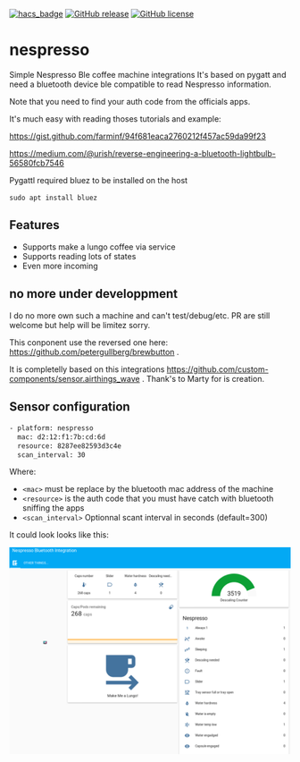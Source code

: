 [![hacs_badge](https://img.shields.io/badge/HACS-Default-green.svg)](https://github.com/custom-components/hacs)
[![GitHub release](https://img.shields.io/github/release/tikismoke/home-assistant-nespressoble)](https://GitHub.com/tikismoke/home-assistant-nespressoble/releases/)
[![GitHub license](https://img.shields.io/github/license/tikismoke/home-assistant-nespressoble)](https://github.com/tikismoke/home-assistant-nespressoble/blob/master/LICENSE)

# nespresso

Simple Nespresso Ble coffee machine integrations
It's based on pygatt and need a bluetooth device ble compatible to read Nespresso information.

Note that you need to find your auth code from the officials apps.

It's much easy with reading thoses tutorials and example:

https://gist.github.com/farminf/94f681eaca2760212f457ac59da99f23

https://medium.com/@urish/reverse-engineering-a-bluetooth-lightbulb-56580fcb7546

Pygattl required bluez to be installed on the host

```
sudo apt install bluez
```

## Features
* Supports make a lungo coffee via service
* Supports reading lots of states
* Even more incoming

## no more under developpment
I do no more own such a machine and can't test/debug/etc.
PR are still welcome but help will be limitez sorry.

This conponent use the reversed one here: https://github.com/petergullberg/brewbutton .

It is completelly based on this integrations https://github.com/custom-components/sensor.airthings_wave .
Thank's to Marty for is creation.

## Sensor configuration

```
- platform: nespresso
  mac: d2:12:f1:7b:cd:6d
  resource: 8287ee82593d3c4e
  scan_interval: 30
```

Where:
- `<mac>` must be replace by the bluetooth mac address of the machine
- `<resource>` is the auth code that you must have catch with bluetooth sniffing the apps
- `<scan_interval>` Optionnal scant interval in seconds (default=300)

It could look looks like this:

![Image of HASS](HA_integration.png)
